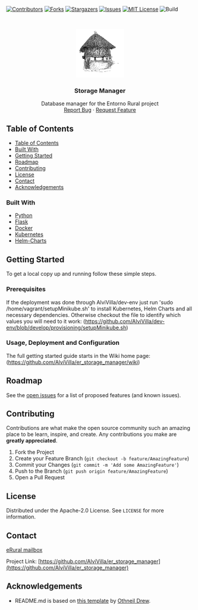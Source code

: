 [![Contributors][contributors-shield]][contributors-url]
[![Forks][forks-shield]][forks-url]
[![Stargazers][stars-shield]][stars-url]
[![Issues][issues-shield]][issues-url]
[![MIT License][license-shield]][license-url]
![Build][build-shield]

<!-- PROJECT LOGO -->
<br />
<p align="center">
  <a href="https://github.com/AlviVilla/er_storage_manager">
    <img src="images/Horreo2.png" alt="Logo" width="130" height="130">
  </a>

  <h3 align="center">Storage Manager</h3>

  <p align="center">
    Database manager for the Entorno Rural project
    <br />
    <a href="https://github.com/AlviVilla/er_storage_manager/issues">Report Bug</a>
    ·
    <a href="https://github.com/AlviVilla/er_storage_manager/issues">Request Feature</a>
  </p>
</p>

## Table of Contents

- [Table of Contents](#table-of-contents)
- [Built With](#built-with)
- [Getting Started](#getting-started)
- [Roadmap](#roadmap)
- [Contributing](#contributing)
- [License](#license)
- [Contact](#contact)
- [Acknowledgements](#acknowledgements)

<!-- ABOUT THE PROJECT -->

### Built With

- [Python](https://www.python.org/)
- [Flask](https://flask.palletsprojects.com/en/2.0.x/)
- [Docker](https://docker.com/)
- [Kubernetes](https://kubernetes.io/)
- [Helm-Charts](https://yaml.org/)

<!-- GETTING STARTED -->

## Getting Started

To get a local copy up and running follow these simple steps.

### Prerequisites

If the deployment was done through AlviVilla/dev-env just run 'sudo /home/vagrant/setupMinikube.sh' to install Kubernetes, Helm Charts and all necessary dependencies.
Otherwise checkout the file to identify which values you will need to it work: (https://github.com/AlviVilla/dev-env/blob/develop/provisioning/setupMinikube.sh)

### Usage, Deployment and Configuration

The full getting started guide starts in the Wiki home page: (https://github.com/AlviVilla/er_storage_manager/wiki)

## Roadmap

See the [open issues](https://github.com/AlviVilla/er_storage_manager/issues) for a list of proposed features (and known issues).


## Contributing

Contributions are what make the open source community such an amazing place to be learn, inspire, and create. Any contributions you make are **greatly appreciated**.

1. Fork the Project
2. Create your Feature Branch (`git checkout -b feature/AmazingFeature`)
3. Commit your Changes (`git commit -m 'Add some AmazingFeature'`)
4. Push to the Branch (`git push origin feature/AmazingFeature`)
5. Open a Pull Request

<!-- LICENSE -->

## License

Distributed under the Apache-2.0 License. See `LICENSE` for more information.

## Contact

[eRural mailbox](alvivilla9@gmail.com)

Project Link: [https://github.com/AlviVilla/er_storage_manager](https://github.com/AlviVilla/er_storage_manager)

## Acknowledgements

- README.md is based on [this template](https://github.com/othneildrew/Best-README-Template) by [Othneil Drew](https://github.com/othneildrew).


[contributors-shield]: https://img.shields.io/github/contributors/AlviVilla/er_storage_manager.svg?style=flat-square
[contributors-url]: https://github.com/AlviVilla/er_storage_manager/graphs/contributors
[forks-shield]: https://img.shields.io/github/forks/AlviVilla/er_storage_manager.svg?style=flat-square
[forks-url]: https://github.com/AlviVilla/er_storage_manager/network/members
[stars-shield]: https://img.shields.io/github/stars/AlviVilla/er_storage_manager.svg?style=flat-square
[stars-url]: https://github.com/AlviVilla/er_storage_manager/stargazers
[issues-shield]: https://img.shields.io/github/issues/AlviVilla/er_storage_manager.svg?style=flat-square
[issues-url]: https://github.com/AlviVilla/er_storage_manager/issues
[license-shield]: https://img.shields.io/github/license/AlviVilla/er_storage_manager.svg?style=flat-square
[license-url]: https://github.com/AlviVilla/er_storage_manager/blob/master/LICENSE
[build-shield]: https://www.travis-ci.com/AlviVilla/er_storage_manager.svg?branch=master
